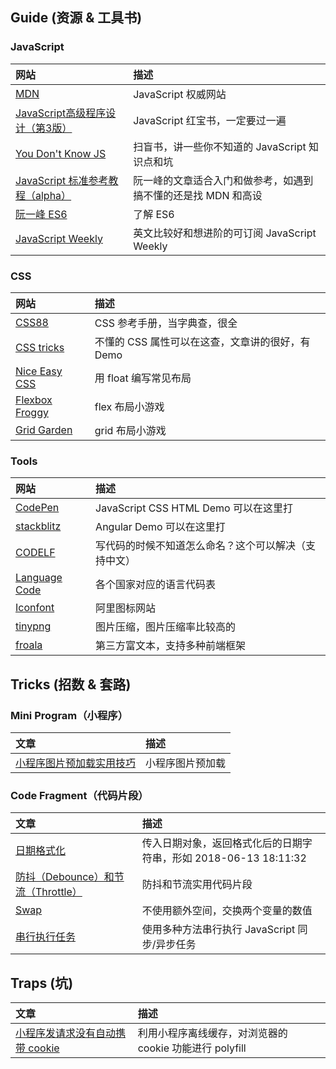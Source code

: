 ## Guide (资源 & 工具书)

### JavaScript

|网站|描述|
|:---|:---|
|[MDN](https://developer.mozilla.org/en-US/docs/Web/JavaScript)|JavaScript 权威网站|
|[JavaScript高级程序设计（第3版）](https://book.douban.com/subject/10546125/)|JavaScript 红宝书，一定要过一遍|
|[You Don't Know JS](https://book.douban.com/subject/25986786/)|扫盲书，讲一些你不知道的 JavaScript 知识点和坑|
|[JavaScript 标准参考教程（alpha）](http://javascript.ruanyifeng.com/)|阮一峰的文章适合入门和做参考，如遇到搞不懂的还是找 MDN 和高设|
|[阮一峰 ES6](http://es6.ruanyifeng.com/#docs/intro)|了解 ES6|
|[JavaScript Weekly](https://javascriptweekly.com/)|英文比较好和想进阶的可订阅 JavaScript Weekly|

### CSS

|网站|描述|
|:---|:---|
|[CSS88](http://www.css88.com/book/css/)|CSS 参考手册，当字典查，很全|
|[CSS tricks](https://css-tricks.com)|不懂的 CSS 属性可以在这查，文章讲的很好，有 Demo|
|[Nice Easy CSS](http://nec.netease.com/library/category/#grid)|用 float 编写常见布局|
|[Flexbox Froggy](http://flexboxfroggy.com/)|flex 布局小游戏|
|[Grid Garden](http://cssgridgarden.com/)|grid 布局小游戏|

### Tools

|网站|描述|
|:---|:---|
|[CodePen](https://codepen.io/)|JavaScript CSS HTML Demo 可以在这里打|
|[stackblitz](https://stackblitz.com/)|Angular Demo 可以在这里打|
|[CODELF](https://unbug.github.io/codelf/)|写代码的时候不知道怎么命名？这个可以解决（支持中文）|
|[Language Code](http://www.lingoes.cn/zh/translator/langcode.htm)|各个国家对应的语言代码表|
|[Iconfont](http://www.iconfont.cn/)|阿里图标网站|
|[tinypng](https://tinypng.com/)|图片压缩，图片压缩率比较高的|
|[froala](https://www.froala.com/)|第三方富文本，支持多种前端框架|

## Tricks (招数 & 套路)

### Mini Program（小程序）

|文章|描述|
|:---|:---|
|[小程序图片预加载实用技巧](https://github.com/PolluxLee/blog/issues/54)|小程序图片预加载|

### Code Fragment（代码片段）

|文章|描述|
|:---|:---|
|[日期格式化](https://github.com/zaClub/za-tricks/issues/1)|传入日期对象，返回格式化后的日期字符串，形如 2018-06-13 18:11:32|
|[防抖（Debounce）和节流（Throttle）](https://github.com/PolluxLee/blog/issues/4)|防抖和节流实用代码片段|
|[Swap](https://github.com/PolluxLee/blog/issues/49)|不使用额外空间，交换两个变量的数值|
|[串行执行任务](https://github.com/AymaxLi/AymaxLi.github.io/issues/2)|使用多种方法串行执行 JavaScript 同步/异步任务|

## Traps (坑)

|文章|描述|
|:---|:---|
|[小程序发请求没有自动携带 cookie](https://github.com/AymaxLi/AymaxLi.github.io/issues/3)|利用小程序离线缓存，对浏览器的 cookie 功能进行 polyfill|
